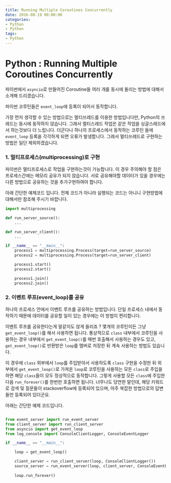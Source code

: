```yaml
---
title: Running Multiple Coroutines Concurrently
date: 2016-08-19 00:00:00
categories:
- Python
- Python
tags:
- Python
---
```


# Python : Running Multiple Coroutines Concurrently

파이썬에서 `asyncio`로 만들어진 Coroutine들 여러 개를 동시에 돌리는 방법에 대해서 소개해 드리겠습니다.

파이썬 코루틴들은 `event_loop`에 등록이 되어서 동작합니다.

가장 먼저 생각할 수 있는 방법으로는 멀티쓰레드를 이용한 방법입니다만, Python의 쓰레드는 동시에 동작하지 않습니다.
그래서 멀티스레드 작업은 같은 작업을 싱글스레드에서 하는것보다 더 느립니다.
더군다나 하나의 프로세스에서 동작하는 코루틴 들에 `event_loop` 등록을 각각하게 되면 오류가 발생합니다.
그래서 멀티쓰레드로 구현하는 방법은 일단 제외하겠습니다.

### 1. 멀티프로세스(multiprocessing)로 구현

파이썬은 멀티프로세스로 작업을 구현하는것이 가능합니다.
이 경우 주의해야 할 점은 프로세스간에는 메모리 공유가 되지 않습니다.
서로 공유해야할 데이터가 있을 경우에는 다른 방법으로 공유하는 것을 추가구현하여야 합니다.

아래 간단한 예제코드 입니다.
전체 코드가 아니라 실행되는 코드는 아니니 구현방법에 대해서만 참조해 주시기 바랍니다.

```Python
import multiprocessing

def run_server_source():
    ...

def run_server_client():
    ...

if __name__ == "__main__":
    process1 = multiprocessing.Process(target=run_server_source)
    process2 = multiprocessing.Process(target=run_server_client)

    process1.start()
    process2.start()

    process1.join()
    process2.join()
```

### 2. 이벤트 루프(event_loop)를 공유

하나의 프로세스 안에서 이벤트 루프를 공유하는 방법입니다.
단일 프로세스 내에서 동작하기 때문에 데이터를 공유할 일이 있는 경우에는 이 방법이 편리합니다.

이벤트 루프를 공유한다는게 말같지도 않게 들리죠 ?
몇개의 코루틴이든 그냥 `get_event_loop()`를 해서 사용하면 됩니다.
통상적으로 `class` 내부에서 코루틴을 사용하는 경우 내부에서 `get_event_loop()`를 매번 호출해서 사용하는 경우도 있고,
`get_event_loop()`로 반환받은 `loop`를 멤버로 저장한 뒤 계속 사용하는 방법도 있습니다.

이 경우에 `class` 외부에서 `loop`를 주입받아서 사용하도록 `class` 구현을 수정한 뒤 외부에서 `get_event_loop()`로 가져온 `loop`로 코루틴을 사용하는 모든 `class`로 주입을 하면 해당 `class`들이 모두 정상적으로 동작합니다.
그렇게 사용할 모든 `class`에 주입한 다음 `run_forever()`를 한번만 호출하면 됩니다.
너무나도 당연한 말인데, 해당 키워드로 검색 및 질문들이 stackoverflow에 등록되어 있으며, 아주 복잡한 방법으로의 답변들만 등록되어 있더군요.

아래는 간단한 예제 코드입니다.

```Python

from event_server import run_event_server
from client_server import run_client_server
from asyncio import get_event_loop
from log_console import ConsoleClientLogger, ConsoleEventLogger

if __name__ == "__main__":

    loop = get_event_loop()

    client_server = run_client_server(loop, ConsoleClientLogger())
    source_server = run_event_server(loop, client_server, ConsoleEventLogger())
    
    loop.run_forever()
``` 